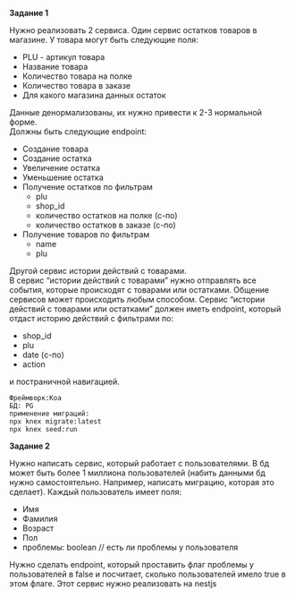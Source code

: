 **Задание 1**

Нужно реализовать 2 сервиса. Один сервис остатков товаров в магазине. У товара могут быть следующие поля:  
- PLU \- артикул товара  
- Название товара  
- Количество товара на полке  
- Количество товара в заказе  
- Для какого магазина данных остаток  

Данные денормализованы, их нужно привести к 2-3 нормальной форме.  
Должны быть следующие endpoint:  
- Создание товара  
- Создание остатка  
- Увеличение остатка  
- Уменьшение остатка  
- Получение остатков по фильтрам  
    - plu  
    - shop\_id  
    - количество остатков на полке (с-по)  
    - количество остатков в заказе (с-по)  
- Получение товаров по фильтрам  
    - name  
    - plu  

Другой сервис истории действий с товарами.   
В сервис “истории действий с товарами” нужно отправлять все события, которые происходят с товарами или остатками. Общение сервисов может происходить любым способом. Сервис “истории действий с товарами или остатками” должен иметь endpoint, который отдаст историю действий с фильтрами по:  
- shop\_id  
- plu  
- date (с-по)  
- action  

и постраничной навигацией.

```
Фреймворк:Koa
БД: PG
применение миграций:
npx knex migrate:latest
npx knex seed:run
```

**Задание 2**

Нужно написать сервис, который работает с пользователями. В бд может быть более 1 миллиона пользователей (набить данными бд нужно самостоятельно. Например, написать миграцию, которая это сделает). Каждый пользователь имеет поля:  
- Имя  
- Фамилия  
- Возраст  
- Пол  
- проблемы: boolean // есть ли проблемы у пользователя  

Нужно сделать endpoint, который проставить флаг проблемы у пользователей в false и посчитает, сколько пользователей имело true в этом флаге. Этот сервис нужно реализовать на nestjs  

